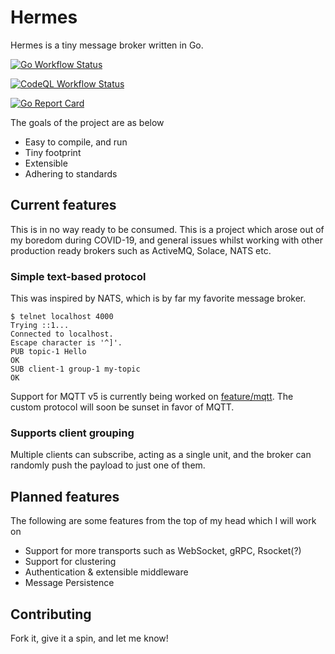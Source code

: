 # Hermes
Hermes is a tiny message broker written in Go.

[![Go Workflow Status](https://github.com/c16a/hermes/workflows/Go/badge.svg)](https://github.com/c16a/hermes/workflows/Go/badge.svg)

[![CodeQL Workflow Status](https://github.com/c16a/hermes/workflows/CodeQL/badge.svg)](https://github.com/c16a/hermes/workflows/CodeQL/badge.svg)

[![Go Report Card](https://goreportcard.com/badge/github.com/c16a/hermes)](https://goreportcard.com/report/github.com/c16a/hermes)

The goals of the project are as below
- Easy to compile, and run
- Tiny footprint
- Extensible
- Adhering to standards

## Current features
This is in no way ready to be consumed. 
This is a project which arose out of my boredom during COVID-19, 
and general issues whilst working with other production ready brokers 
such as ActiveMQ, Solace, NATS etc.

### Simple text-based protocol
This was inspired by NATS, which is by far my favorite message broker.

```shell
$ telnet localhost 4000
Trying ::1...
Connected to localhost.
Escape character is '^]'.
PUB topic-1 Hello
OK
SUB client-1 group-1 my-topic
OK
```

Support for MQTT v5 is currently being worked on [feature/mqtt](https://github.com/c16a/hermes/tree/feature/mqtt). The custom protocol will soon be sunset in favor of MQTT.

### Supports client grouping
Multiple clients can subscribe, acting as a single unit, 
and the broker can randomly push the payload to just one of them.

## Planned features
The following are some features from the top of my head which I will work on
- Support for more transports such as WebSocket, gRPC, Rsocket(?) 
- Support for clustering
- Authentication & extensible middleware
- Message Persistence

## Contributing
Fork it, give it a spin, and let me know! 

